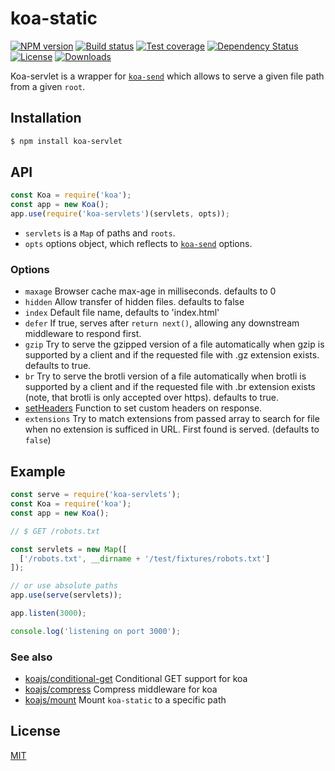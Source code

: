 # koa-static

[![NPM version][npm-image]][npm-url]
[![Build status][travis-image]][travis-url]
[![Test coverage][coveralls-image]][coveralls-url]
[![Dependency Status][david-image]][david-url]
[![License][license-image]][license-url]
[![Downloads][downloads-image]][downloads-url]

Koa-servlet is a wrapper for [`koa-send`](https://github.com/koajs/send) which allows to serve a given file path from a given `root`.

## Installation

```bash
$ npm install koa-servlet
```

## API

```js
const Koa = require('koa');
const app = new Koa();
app.use(require('koa-servlets')(servlets, opts));
```

* `servlets` is a `Map` of paths and `roots`.
* `opts` options object, which reflects to [`koa-send`](https://github.com/koajs/send) options.

### Options

 - `maxage` Browser cache max-age in milliseconds. defaults to 0
 - `hidden` Allow transfer of hidden files. defaults to false
 - `index` Default file name, defaults to 'index.html'
 - `defer` If true, serves after `return next()`, allowing any downstream middleware to respond first.
 - `gzip`  Try to serve the gzipped version of a file automatically when gzip is supported by a client and if the requested file with .gz extension exists. defaults to true.
 - `br`  Try to serve the brotli version of a file automatically when brotli is supported by a client and if the requested file with .br extension exists (note, that brotli is only accepted over https). defaults to true.
 - [setHeaders](https://github.com/koajs/send#setheaders) Function to set custom headers on response.
 - `extensions` Try to match extensions from passed array to search for file when no extension is sufficed in URL. First found is served. (defaults to `false`)

## Example

```js
const serve = require('koa-servlets');
const Koa = require('koa');
const app = new Koa();

// $ GET /robots.txt

const servlets = new Map([
  ['/robots.txt', __dirname + '/test/fixtures/robots.txt']
]);

// or use absolute paths
app.use(serve(servlets));

app.listen(3000);

console.log('listening on port 3000');
```

### See also

 - [koajs/conditional-get](https://github.com/koajs/conditional-get) Conditional GET support for koa
 - [koajs/compress](https://github.com/koajs/compress) Compress middleware for koa
 - [koajs/mount](https://github.com/koajs/mount) Mount `koa-static` to a specific path

## License
[MIT](/LICENSE)

[npm-image]: https://img.shields.io/npm/v/koa-static.svg?style=flat-square
[npm-url]: https://npmjs.org/package/koa-servlets
[github-tag]: http://img.shields.io/github/tag/katallaxie/koa-servlets.svg?style=flat-square
[github-url]: https://github.com/katallaxie/koa-servlets/tags
[travis-image]: https://img.shields.io/travis/katallaxie/koa-servlets.svg?style=flat-square
[travis-url]: https://travis-ci.org/katallaxie/koa-servlets
[coveralls-image]: https://img.shields.io/coveralls/katallaxie/koa-servlets.svg?style=flat-square
[coveralls-url]: https://coveralls.io/r/katallaxie/koa-servlets?branch=master
[david-image]: http://img.shields.io/david/katallaxie/koa-servlets.svg?style=flat-square
[david-url]: https://david-dm.org/katallaxie/koa-servlets
[license-image]: http://img.shields.io/npm/l/koa-static.svg?style=flat-square
[license-url]: LICENSE
[downloads-image]: http://img.shields.io/npm/dm/koa-static.svg?style=flat-square
[downloads-url]: https://npmjs.org/package/koa-static
[gittip-image]: https://img.shields.io/gittip/jonathanong.svg?style=flat-square
[gittip-url]: https://www.gittip.com/jonathanong/

